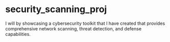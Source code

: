 # security_scanning_proj
I will by showcasing a cybersecurity toolkit that I have created that provides comprehensive network scanning, threat detection, and defense capabilities.
